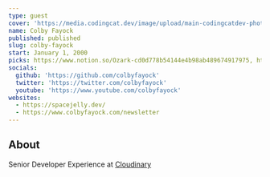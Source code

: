 ```yaml
---
type: guest
cover: 'https://media.codingcat.dev/image/upload/main-codingcatdev-photo/podcast-guest/colbyfayock'
name: Colby Fayock
published: published
slug: colby-fayock
start: January 1, 2000
picks: https://www.notion.so/Ozark-cd0d778b54144e4b98ab489674917975, https://www.notion.so/Peacemaker-788e450d24694546802599f9323a53cb
socials:
  github: 'https://github.com/colbyfayock'
  twitter: 'https://twitter.com/colbyfayock'
  youtube: 'https://www.youtube.com/colbyfayock'
websites:
  - https://spacejelly.dev/
  - https://www.colbyfayock.com/newsletter
---
```


## About

Senior Developer Experience at [Cloudinary](https://cloudinary.com/)
